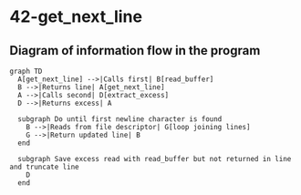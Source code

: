 # 42-get_next_line
## Diagram of information flow in the program

```mermaid
graph TD
  A[get_next_line] -->|Calls first| B[read_buffer]
  B -->|Returns line| A[get_next_line]
  A -->|Calls second| D[extract_excess]
  D -->|Returns excess| A

  subgraph Do until first newline character is found
    B -->|Reads from file descriptor| G[loop joining lines]
    G -->|Return updated line| B
  end

  subgraph Save excess read with read_buffer but not returned in line and truncate line
    D
  end
```
